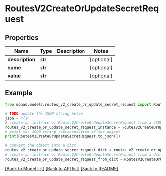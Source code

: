 # RoutesV2CreateOrUpdateSecretRequest


## Properties

Name | Type | Description | Notes
------------ | ------------- | ------------- | -------------
**description** | **str** |  | [optional] 
**name** | **str** |  | [optional] 
**value** | **str** |  | [optional] 

## Example

```python
from monad.models.routes_v2_create_or_update_secret_request import RoutesV2CreateOrUpdateSecretRequest

# TODO update the JSON string below
json = "{}"
# create an instance of RoutesV2CreateOrUpdateSecretRequest from a JSON string
routes_v2_create_or_update_secret_request_instance = RoutesV2CreateOrUpdateSecretRequest.from_json(json)
# print the JSON string representation of the object
print(RoutesV2CreateOrUpdateSecretRequest.to_json())

# convert the object into a dict
routes_v2_create_or_update_secret_request_dict = routes_v2_create_or_update_secret_request_instance.to_dict()
# create an instance of RoutesV2CreateOrUpdateSecretRequest from a dict
routes_v2_create_or_update_secret_request_from_dict = RoutesV2CreateOrUpdateSecretRequest.from_dict(routes_v2_create_or_update_secret_request_dict)
```
[[Back to Model list]](../README.md#documentation-for-models) [[Back to API list]](../README.md#documentation-for-api-endpoints) [[Back to README]](../README.md)


